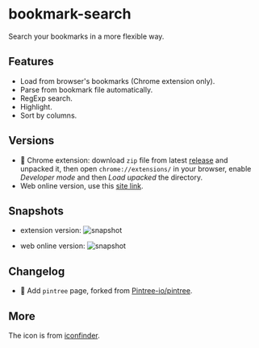 # bookmark-search

Search your bookmarks in a more flexible way.

## Features

- Load from browser's bookmarks (Chrome extension only).
- Parse from bookmark file automatically.
- RegExp search.
- Highlight.
- Sort by columns.

## Versions

- 🎨 Chrome extension: download `zip` file from latest [release](https://github.com/hantang/bookmark-search/releases) and unpacked it, then open `chrome://extensions/` in your browser, enable *Developer mode* and then *Load upacked* the directory.
- Web online version, use this [site link](https://hantang.github.io/bookmark-search).

## Snapshots

- extension version:
  ![snapshot](images/snapshot-extension.png)

- web online version:
  ![snapshot](images/snapshot-web.png)

## Changelog

- :tada: Add `pintree` page, forked from [Pintree-io/pintree](https://github.com/Pintree-io/pintree).

## More 

The icon is from [iconfinder](https://www.iconfinder.com/icons/8725808).
